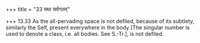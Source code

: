 +++
title = "33 यथा सर्वगतम्"

+++
13.33 As the all-pervading space is not defiled, because of its
subtlety, similarly the Self, present everywhere in the body \[The
singular number is used to denote a class, i.e. all bodies. See
S.-Tr.\], is not defiled.
